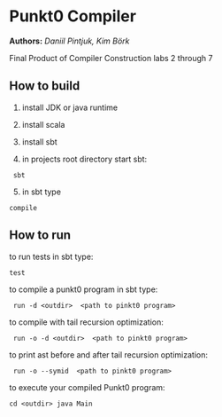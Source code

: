 # Punkt0 Compiler 


__Authors:__ *Daniil Pintjuk, Kim Börk*


Final Product of Compiler Construction labs 2 through 7

## How to build
1. install JDK or java runtime

2. install scala

3. install sbt

4. in projects root directory start sbt:

`` sbt``

5. in sbt type


`` compile ``




## How to run

to run tests in sbt type:

`` test ``

to compile a punkt0 program in sbt type:

`` run -d <outdir>  <path to pinkt0 program>``

to compile with tail recursion optimization:

`` run -o -d <outdir>  <path to pinkt0 program>``

to print ast before and after tail recursion optimization:

`` run -o --symid  <path to pinkt0 program>``

to execute your compiled Punkt0 program:

`` cd <outdir>
   java Main ``

